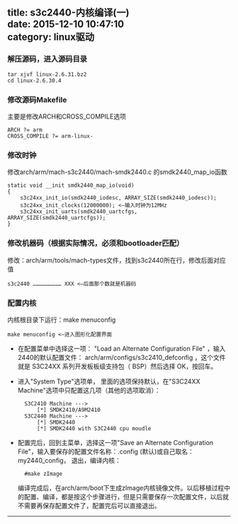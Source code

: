 title: s3c2440-内核编译(一)  
date: 2015-12-10 10:47:10  
category: linux驱动  
---

### 解压源码，进入源码目录

	tar xjvf linux-2.6.31.bz2  
	cd linux-2.6.30.4  

### 修改源码Makefile

主要是修改ARCH和CROSS_COMPILE选项

	ARCH ?= arm  
	CROSS_COMPILE ?= arm-linux-  

### 修改时钟

修改arch/arm/mach-s3c2440/mach-smdk2440.c 的smdk2440_map_io函数  

	static void __init smdk2440_map_io(void)  
	{  
		s3c24xx_init_io(smdk2440_iodesc, ARRAY_SIZE(smdk2440_iodesc));  
		s3c24xx_init_clocks(12000000); <—输入时钟为12MHz  
		s3c24xx_init_uarts(smdk2440_uartcfgs, ARRAY_SIZE(smdk2440_uartcfgs));  
	}  

### 修改机器码（根据实际情况，必须和bootloader匹配）  

修改：arch/arm/tools/mach-types文件，找到s3c2440所在行，修改后面对应值  
  
	s3c2440 ……………………… XXX <—后面那个数就是机器码

### 配置内核

内核根目录下运行：make menuconfig  

	make menuconfig <—进入图形化配置界面  

* 在配置菜单中选择这一项： "Load an Alternate Configuration File" ，输入2440的默认配置文件： arch/arm/configs/s3c2410_defconfig ，这个文件就是 S3C24XX 系列开发板板级支持包（ BSP）然后选择 OK，按回车。
  
* 进入"System Type"选项单， 里面的选项保持默认，在"S3C24XX Machine"选项中只配置这几项（其他的选项取消）：  

		S3C2410 Machine --->  
			[*] SMDK2410/A9M2410  
		S3C2440 Machine --->  
			[*] SMDK2440  
			[*] SMDK2440 with S3C2440 cpu moudle   

* 配置完后，回到主菜单，选择这一项"Save an Alternate Configuration File"，输入要保存的配置文件名称：.config (默认)或自己取名： my2440_config， 退出，编译内核： 

		#make zImage

	编译完成后，在arch/arm/boot下生成zImage内核镜像文件。以后移植过程中的配置、编译，都是按这个步骤进行，但是只需要保存一次配置文件，以后就不需要再保存配置文件了，配置完后可以直接退出。

***
